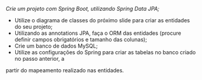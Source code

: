 *Crie um projeto com Spring Boot, utilizando Spring Data JPA;*

- Utilize o diagrama de classes do próximo slide para criar as entidades do seu projeto;
- Utilizando as annotations JPA, faça o ORM das entidades (procure definir campos obrigatórios e tamanho das colunas);
- Crie um banco de dados MySQL;
- Utilize as configurações do Spring para criar as tabelas no banco criado no passo anterior, a

partir do mapeamento realizado nas entidades.